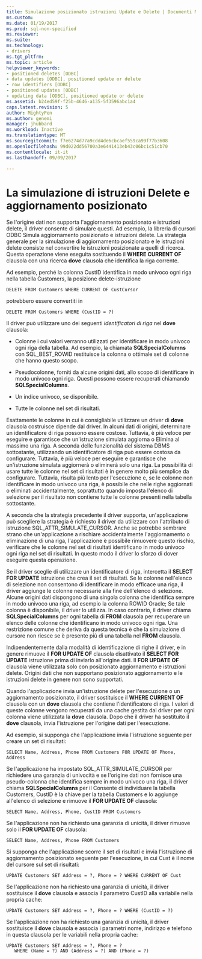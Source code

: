 ```yaml
---
title: Simulazione posizionato istruzioni Update e Delete | Documenti Microsoft
ms.custom: 
ms.date: 01/19/2017
ms.prod: sql-non-specified
ms.reviewer: 
ms.suite: 
ms.technology:
- drivers
ms.tgt_pltfrm: 
ms.topic: article
helpviewer_keywords:
- positioned deletes [ODBC]
- data updates [ODBC], positioned update or delete
- row identifiers [ODBC]
- positioned updates [ODBC]
- updating data [ODBC], positioned update or delete
ms.assetid: b24ed59f-f25b-4646-a135-5f3596abc1a4
caps.latest.revision: 5
author: MightyPen
ms.author: genemi
manager: jhubbard
ms.workload: Inactive
ms.translationtype: MT
ms.sourcegitcommit: f7e6274d77a9cdd4de6cbcaef559ca99f77b3608
ms.openlocfilehash: 99d022dd56700a3e6441413eb43c06bc1c51cb70
ms.contentlocale: it-it
ms.lasthandoff: 09/09/2017

---
```

# <a name="simulating-positioned-update-and-delete-statements"></a>La simulazione di istruzioni Delete e aggiornamento posizionato
Se l'origine dati non supporta l'aggiornamento posizionato e istruzioni delete, il driver consente di simulare questi. Ad esempio, la libreria di cursori ODBC Simula aggiornamento posizionato e istruzioni delete. La strategia generale per la simulazione di aggiornamento posizionato e le istruzioni delete consiste nel convertire le istruzioni posizionate a quelli di ricerca. Questa operazione viene eseguita sostituendo il **WHERE CURRENT OF** clausola con una ricerca **dove** clausola che identifica la riga corrente.  
  
 Ad esempio, perché la colonna CustID identifica in modo univoco ogni riga nella tabella Customers, la posizione delete-istruzione  
  
```  
DELETE FROM Customers WHERE CURRENT OF CustCursor  
```  
  
 potrebbero essere convertiti in  
  
```  
DELETE FROM Customers WHERE (CustID = ?)  
```  
  
 Il driver può utilizzare uno dei seguenti *identificatori di riga* nel **dove** clausola:  
  
-   Colonne i cui valori verranno utilizzati per identificare in modo univoco ogni riga della tabella. Ad esempio, la chiamata **SQLSpecialColumns** con SQL_BEST_ROWID restituisce la colonna o ottimale set di colonne che hanno questo scopo.  
  
-   Pseudocolonne, forniti da alcune origini dati, allo scopo di identificare in modo univoco ogni riga. Questi possono essere recuperati chiamando **SQLSpecialColumns**.  
  
-   Un indice univoco, se disponibile.  
  
-   Tutte le colonne nel set di risultati.  
  
 Esattamente le colonne in cui è consigliabile utilizzare un driver di **dove** clausola costruisce dipende dal driver. In alcuni dati di origini, determinare un identificatore di riga possono essere costose. Tuttavia, è più veloce per eseguire e garantisce che un'istruzione simulata aggiorna o Elimina al massimo una riga. A seconda delle funzionalità del sistema DBMS sottostante, utilizzando un identificatore di riga può essere costosa da configurare. Tuttavia, è più veloce per eseguire e garantisce che un'istruzione simulata aggiornerà o eliminerà solo una riga. La possibilità di usare tutte le colonne nel set di risultati è in genere molto più semplice da configurare. Tuttavia, risulta più lento per l'esecuzione e, se le colonne non identificare in modo univoco una riga, è possibile che nelle righe aggiornati o eliminati accidentalmente, soprattutto quando imposta l'elenco di selezione per il risultato non contiene tutte le colonne presenti nella tabella sottostante.  
  
 A seconda che la strategia precedente il driver supporta, un'applicazione può scegliere la strategia è richiesto il driver da utilizzare con l'attributo di istruzione SQL_ATTR_SIMULATE_CURSOR. Anche se potrebbe sembrare strano che un'applicazione a rischiare accidentalmente l'aggiornamento o eliminazione di una riga, l'applicazione è possibile rimuovere questo rischio, verificare che le colonne nel set di risultati identificano in modo univoco ogni riga nel set di risultati. In questo modo il driver lo sforzo di dover eseguire questa operazione.  
  
 Se il driver sceglie di utilizzare un identificatore di riga, intercetta il **SELECT FOR UPDATE** istruzione che crea il set di risultati. Se le colonne nell'elenco di selezione non consentono di identificare in modo efficace una riga, il driver aggiunge le colonne necessarie alla fine dell'elenco di selezione. Alcune origini dati dispongono di una singola colonna che identifica sempre in modo univoco una riga, ad esempio la colonna ROWID Oracle; Se tale colonna è disponibile, il driver lo utilizza. In caso contrario, il driver chiama **SQLSpecialColumns** per ogni tabella di **FROM** clausola per recuperare un elenco delle colonne che identificano in modo univoco ogni riga. Una restrizione comune che deriva da questa tecnica è che la simulazione di cursore non riesce se è presente più di una tabella nel **FROM** clausola.  
  
 Indipendentemente dalla modalità di identificazione di righe il driver, e in genere rimuove il **FOR UPDATE OF** clausola disattivato il **SELECT FOR UPDATE** istruzione prima di inviarlo all'origine dati. Il **FOR UPDATE OF** clausola viene utilizzata solo con posizionato aggiornamento e istruzioni delete. Origini dati che non supportano posizionato aggiornamento e le istruzioni delete in genere non sono supportati.  
  
 Quando l'applicazione invia un'istruzione delete per l'esecuzione o un aggiornamento posizionato, il driver sostituisce il **WHERE CURRENT OF** clausola con un **dove** clausola che contiene l'identificatore di riga. I valori di queste colonne vengono recuperati da una cache gestita dal driver per ogni colonna viene utilizzata la **dove** clausola. Dopo che il driver ha sostituito il **dove** clausola, invia l'istruzione per l'origine dati per l'esecuzione.  
  
 Ad esempio, si supponga che l'applicazione invia l'istruzione seguente per creare un set di risultati:  
  
```  
SELECT Name, Address, Phone FROM Customers FOR UPDATE OF Phone, Address  
```  
  
 Se l'applicazione ha impostato SQL_ATTR_SIMULATE_CURSOR per richiedere una garanzia di univocità e se l'origine dati non fornisce una pseudo-colonna che identifica sempre in modo univoco una riga, il driver chiama **SQLSpecialColumns** per il Consente di individuare la tabella Customers, CustID è la chiave per la tabella Customers e lo aggiunge all'elenco di selezione e rimuove il **FOR UPDATE OF** clausola:  
  
```  
SELECT Name, Address, Phone, CustID FROM Customers  
```  
  
 Se l'applicazione non ha richiesto una garanzia di unicità, il driver rimuove solo il **FOR UPDATE OF** clausola:  
  
```  
SELECT Name, Address, Phone FROM Customers  
```  
  
 Si supponga che l'applicazione scorre il set di risultati e invia l'istruzione di aggiornamento posizionato seguente per l'esecuzione, in cui Cust è il nome del cursore sul set di risultati:  
  
```  
UPDATE Customers SET Address = ?, Phone = ? WHERE CURRENT OF Cust  
```  
  
 Se l'applicazione non ha richiesto una garanzia di unicità, il driver sostituisce il **dove** clausola e associa il parametro CustID alla variabile nella propria cache:  
  
```  
UPDATE Customers SET Address = ?, Phone = ? WHERE (CustID = ?)  
```  
  
 Se l'applicazione non ha richiesto una garanzia di unicità, il driver sostituisce il **dove** clausola e associa i parametri nome, indirizzo e telefono in questa clausola per le variabili nella propria cache:  
  
```  
UPDATE Customers SET Address = ?, Phone = ?  
   WHERE (Name = ?) AND (Address = ?) AND (Phone = ?)  
```

